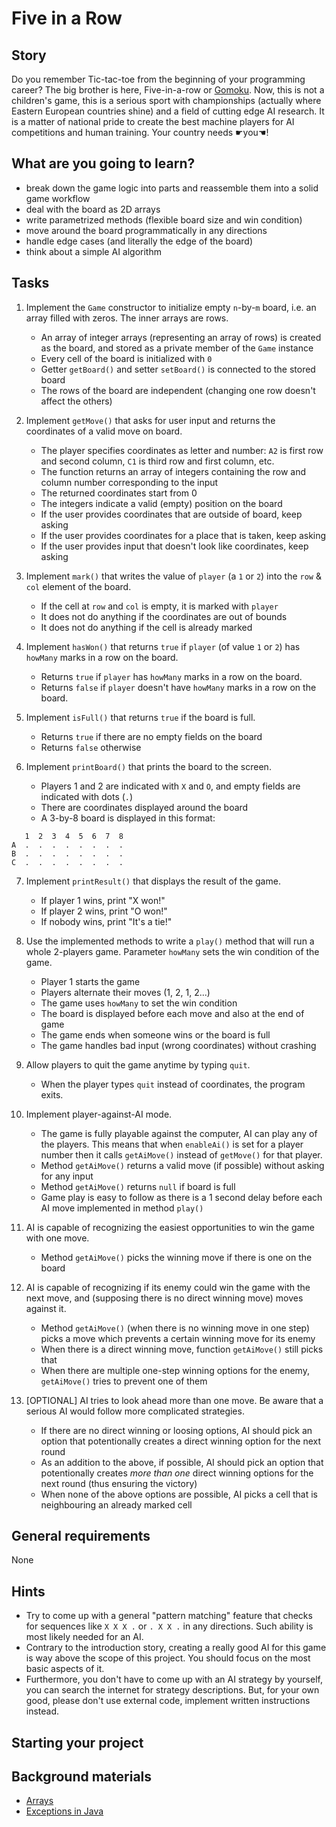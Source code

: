 # Five in a Row

## Story

Do you remember Tic-tac-toe from the beginning of your programming career?
The big brother is here, Five-in-a-row or [Gomoku](https://en.wikipedia.org/wiki/Gomoku).
Now, this is not a children's game, this is a serious sport with championships
(actually where Eastern European countries shine) and a field of cutting edge AI
research. It is a matter of national pride to create the best machine players
for AI competitions and human training. Your country needs ☛you☚!

## What are you going to learn?

- break down the game logic into parts and reassemble them into a solid game workflow
- deal with the board as 2D arrays
- write parametrized methods (flexible board size and win condition)
- move around the board programmatically in any directions
- handle edge cases (and literally the edge of the board)
- think about a simple AI algorithm

## Tasks

1. Implement the `Game` constructor to initialize empty `n`-by-`m` board, i.e. an array filled with zeros. The inner arrays are rows.
    - An array of integer arrays (representing an array of rows) is created as the board, and stored as a private member of the `Game` instance
    - Every cell of the board is initialized with `0`
    - Getter `getBoard()` and setter `setBoard()` is connected to the stored board
    - The rows of the board are independent (changing one row doesn't affect the others)

2. Implement `getMove()` that asks for user input and returns the coordinates of a valid move on board.
    - The player specifies coordinates as letter and number: `A2` is first row and second column, `C1` is third row and first column, etc.
    - The function returns an array of integers containing the row and column number corresponding to the input
    - The returned coordinates start from 0
    - The integers indicate a valid (empty) position on the board
    - If the user provides coordinates that are outside of board, keep asking
    - If the user provides coordinates for a place that is taken, keep asking
    - If the user provides input that doesn't look like coordinates, keep asking

3. Implement `mark()` that writes the value of `player` (a `1` or `2`) into the `row` & `col` element of the board.
    - If the cell at `row` and `col` is empty, it is marked with `player`
    - It does not do anything if the coordinates are out of bounds
    - It does not do anything if the cell is already marked

4. Implement `hasWon()` that returns `true` if `player` (of value `1` or `2`) has `howMany` marks in a row on the board.
    - Returns `true` if `player` has `howMany` marks in a row on the board.
    - Returns `false` if `player` doesn't have `howMany` marks in a row on the board.

5. Implement `isFull()` that returns `true` if the board is full.
    - Returns `true` if there are no empty fields on the board
    - Returns `false` otherwise

6. Implement `printBoard()` that prints the board to the screen.
    - Players 1 and 2 are indicated with `X` and `O`, and empty fields are indicated with dots (`.`)
    - There are coordinates displayed around the board
    - A 3-by-8 board is displayed in this format:
```
   1  2  3  4  5  6  7  8
A  .  .  .  .  .  .  .  .
B  .  .  .  .  .  .  .  .
C  .  .  .  .  .  .  .  .
```

7. Implement `printResult()` that displays the result of the game.
    - If player 1 wins, print "X won!"
    - If player 2 wins, print "O won!"
    - If nobody wins, print "It's a tie!"

8. Use the implemented methods to write a `play()` method that will run a whole 2-players game. Parameter `howMany` sets the win condition of the game.
    - Player 1 starts the game
    - Players alternate their moves (1, 2, 1, 2...)
    - The game uses `howMany` to set the win condition
    - The board is displayed before each move and also at the end of game
    - The game ends when someone wins or the board is full
    - The game handles bad input (wrong coordinates) without crashing

9. Allow players to quit the game anytime by typing `quit`.
    - When the player types `quit` instead of coordinates, the program exits.

10. Implement player-against-AI mode.
    - The game is fully playable against the computer, AI can play any of the players. This means that when `enableAi()` is set for a player number then it calls `getAiMove()` instead of `getMove()` for that player.
    - Method `getAiMove()` returns a valid move (if possible) without asking for any input
    - Method `getAiMove()` returns `null` if board is full
    - Game play is easy to follow as there is a 1 second delay before each AI move implemented in method `play()`

11. AI is capable of recognizing the easiest opportunities to win the game with one move.
    - Method `getAiMove()` picks the winning move if there is one on the board

12. AI is capable of recognizing if its enemy could win the game with the next move, and (supposing there is no direct winning move) moves against it.
    - Method `getAiMove()` (when there is no winning move in one step) picks a move which prevents a certain winning move for its enemy
    - When there is a direct winning move, function `getAiMove()` still picks that
    - When there are multiple one-step winning options for the enemy, `getAiMove()` tries to prevent one of them

13. [OPTIONAL] AI tries to look ahead more than one move. Be aware that a serious AI would follow more complicated strategies.
    - If there are no direct winning or loosing options, AI should pick an option that potentionally creates a direct winning option for the next round
    - As an addition to the above, if possible, AI should pick an option that potentionally creates _more than one_ direct winning options for the next round (thus ensuring the victory)
    - When none of the above options are possible, AI picks a cell that is neighbouring an already marked cell

## General requirements

None

## Hints

- Try to come up with a general "pattern matching" feature that checks for
  sequences like `X X X .` or `. X X .` in any directions. Such ability is
  most likely needed for an AI.
- Contrary to the introduction story, creating a really good AI for this game
  is way above the scope of this project. You should focus on the most basic
  aspects of it.
- Furthermore, you don't have to come up with an AI strategy by yourself,
  you can search the internet for strategy descriptions. But, for your own good,
  please don't use external code, implement written instructions instead.

## Starting your project



## Background materials

- <i class="far fa-exclamation"></i> [Arrays](/pages/java/arrays)
- [Exceptions in Java](https://www.dummies.com/programming/java/what-you-need-to-know-about-exceptions-in-java/)

